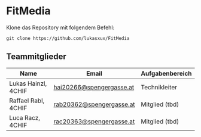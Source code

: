 # FitMedia

Klone das Repository mit folgendem Befehl:

```
git clone https://github.com/lukasxux/FitMedia
```

## Teammitglieder

| Name                    | Email                    | Aufgabenbereich                                                      |
| ----------------------- | ------------------------ | -------------------------------------------------------------------- |
| Lukas Hainzl,	    4CHIF | hai20266@spengergasse.at | Technikleiter |
| Raffael Rabl,     4CHIF | rab20362@spengergasse.at | Mitglied (tbd)  |
| Luca Racz,        4CHIF | rac20363@spengergasse.at | Mitglied (tbd) |

